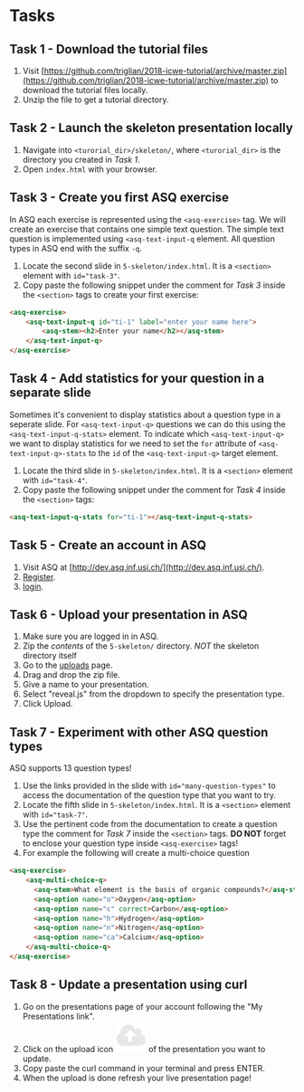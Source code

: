 # Tasks

## Task 1 - Download the tutorial files

1. Visit [https://github.com/triglian/2018-icwe-tutorial/archive/master.zip](https://github.com/triglian/2018-icwe-tutorial/archive/master.zip) to download the tutorial files locally.
1. Unzip the file to get a tutorial directory.

## Task 2 - Launch the skeleton presentation locally

1. Navigate into `<turorial_dir>/skeleton/`, where `<turorial_dir>` is the directory you created in _Task 1_.
1. Open `index.html` with your browser.

## Task 3 - Create you first ASQ exercise

In ASQ each exercise is represented using the `<asq-exercise>` tag. We will create an exercise that contains one simple text question. The simple text question is implemented using `<asq-text-input-q` element. All question types in ASQ end with the suffix `-q`.

1. Locate the second slide in `5-skeleton/index.html`. It is a `<section>` element with `id="task-3"`.
1. Copy paste the following snippet under the comment for _Task 3_  inside the `<section>` tags to create your first exercise:
```html
<asq-exercise>
    <asq-text-input-q id="ti-1" label="enter your name here">
        <asq-stem><h2>Enter your name</h2></asq-stem>
    </asq-text-input-q>
</asq-exercise>
```

## Task 4 - Add statistics for your question in a separate slide

Sometimes it's convenient to display statistics about a question type in a seperate slide. For `<asq-text-input-q>` questions we can do this using the `<asq-text-input-q-stats>` element. To indicate which `<asq-text-input-q>` we want to display statistics for we need to set the `for` attribute of `<asq-text-input-q>-stats` to the `id` of the `<asq-text-input-q>` target element.

1. Locate the third slide in `5-skeleton/index.html`. It is a `<section>` element with `id="task-4"`.
1. Copy paste the following snippet under the comment for _Task 4_  inside the `<section>` tags:
```html
<asq-text-input-q-stats for="ti-1"></asq-text-input-q-stats>
```

## Task 5 - Create an account in ASQ

1. Visit ASQ at [http://dev.asq.inf.usi.ch/](http://dev.asq.inf.usi.ch/).
1. [Register](https://dev.asq.inf.usi.ch/signup).
1.  [login](https://dev.asq.inf.usi.ch/login).

## Task 6 - Upload your presentation in ASQ

1. Make sure you are logged in in ASQ. 
1. Zip the _contents_ of the `5-skeleton/` directory. _NOT_ the skeleton directory itself
1. Go to the [uploads](https://dev.asq.inf.usi.ch/upload/) page.
1. Drag and drop the zip file.
1. Give a name to your presentation.
1. Select "reveal.js" from the dropdown to specify the presentation type.
1. Click Upload.

## Task 7 - Experiment with other ASQ question types

ASQ supports 13 question types! 

1. Use the links provided in the slide with `id="many-question-types"` to access the documentation of the question type that you want to try. 
1. Locate the fifth slide in `5-skeleton/index.html`. It is a `<section>` element with `id="task-7"`.
1. Use the pertinent code from the documentation to create a question type the comment for _Task 7_  inside the `<section>` tags. __DO NOT__ forget to enclose your question type inside `<asq-exercise>` tags!
1. For example the following will create a multi-choice question

```html
<asq-exercise>
    <asq-multi-choice-q>
      <asq-stem>What element is the basis of organic compounds?</asq-stem>
      <asq-option name="o">Oxygen</asq-option>
      <asq-option name="c" correct>Carbon</asq-option>
      <asq-option name="h">Hydrogen</asq-option>
      <asq-option name="n">Nitrogen</asq-option>
      <asq-option name="ca">Calcium</asq-option>
    </asq-multi-choice-q>
</asq-exercise>
```

## Task 8 - Update a presentation using curl

1. Go on the presentations page of your account following the "My Presentations link".
2. Click on the upload icon <img src="./upload_icon.png" alt="Upload Icon"> of the presentation you want to update.
3. Copy paste the curl command in your terminal and press ENTER.
4. When the upload is done refresh your live presentation page!


